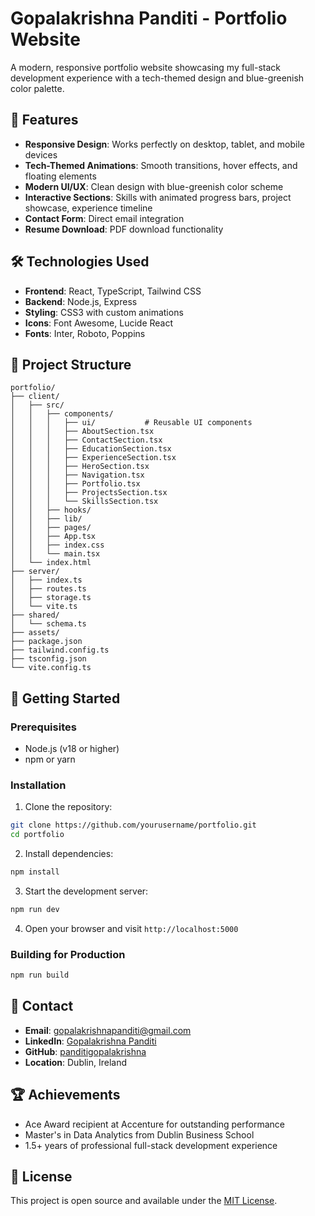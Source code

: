 # Gopalakrishna Panditi - Portfolio Website

A modern, responsive portfolio website showcasing my full-stack development experience with a tech-themed design and blue-greenish color palette.

## 🚀 Features

- **Responsive Design**: Works perfectly on desktop, tablet, and mobile devices
- **Tech-Themed Animations**: Smooth transitions, hover effects, and floating elements
- **Modern UI/UX**: Clean design with blue-greenish color scheme
- **Interactive Sections**: Skills with animated progress bars, project showcase, experience timeline
- **Contact Form**: Direct email integration
- **Resume Download**: PDF download functionality

## 🛠️ Technologies Used

- **Frontend**: React, TypeScript, Tailwind CSS
- **Backend**: Node.js, Express
- **Styling**: CSS3 with custom animations
- **Icons**: Font Awesome, Lucide React
- **Fonts**: Inter, Roboto, Poppins

## 📁 Project Structure

```
portfolio/
├── client/
│   ├── src/
│   │   ├── components/
│   │   │   ├── ui/           # Reusable UI components
│   │   │   ├── AboutSection.tsx
│   │   │   ├── ContactSection.tsx
│   │   │   ├── EducationSection.tsx
│   │   │   ├── ExperienceSection.tsx
│   │   │   ├── HeroSection.tsx
│   │   │   ├── Navigation.tsx
│   │   │   ├── Portfolio.tsx
│   │   │   ├── ProjectsSection.tsx
│   │   │   └── SkillsSection.tsx
│   │   ├── hooks/
│   │   ├── lib/
│   │   ├── pages/
│   │   ├── App.tsx
│   │   ├── index.css
│   │   └── main.tsx
│   └── index.html
├── server/
│   ├── index.ts
│   ├── routes.ts
│   ├── storage.ts
│   └── vite.ts
├── shared/
│   └── schema.ts
├── assets/
├── package.json
├── tailwind.config.ts
├── tsconfig.json
└── vite.config.ts
```

## 🚀 Getting Started

### Prerequisites

- Node.js (v18 or higher)
- npm or yarn

### Installation

1. Clone the repository:
```bash
git clone https://github.com/yourusername/portfolio.git
cd portfolio
```

2. Install dependencies:
```bash
npm install
```

3. Start the development server:
```bash
npm run dev
```

4. Open your browser and visit `http://localhost:5000`

### Building for Production

```bash
npm run build
```

## 📧 Contact

- **Email**: gopalakrishnapanditi@gmail.com
- **LinkedIn**: [Gopalakrishna Panditi](https://www.linkedin.com/in/gopala-krishna-panditi-807225207)
- **GitHub**: [panditigopalakrishna](https://github.com/panditigopalakrishna)
- **Location**: Dublin, Ireland

## 🏆 Achievements

- Ace Award recipient at Accenture for outstanding performance
- Master's in Data Analytics from Dublin Business School
- 1.5+ years of professional full-stack development experience

## 📄 License

This project is open source and available under the [MIT License](LICENSE).